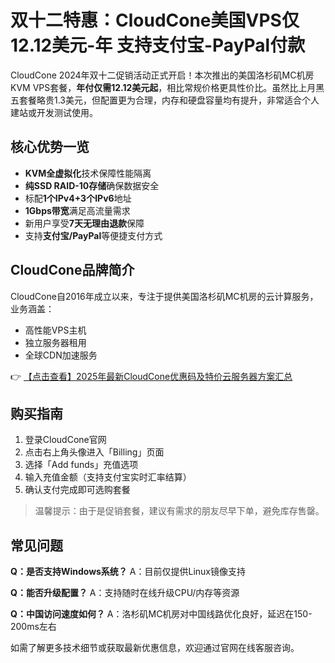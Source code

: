 # 双十二特惠：CloudCone美国VPS仅12.12美元-年 支持支付宝-PayPal付款

CloudCone 2024年双十二促销活动正式开启！本次推出的美国洛杉矶MC机房KVM VPS套餐，**年付仅需12.12美元起**，相比常规价格更具性价比。虽然比上月黑五套餐略贵1.3美元，但配置更为合理，内存和硬盘容量均有提升，非常适合个人建站或开发测试使用。

## 核心优势一览

- **KVM全虚拟化**技术保障性能隔离
- **纯SSD RAID-10存储**确保数据安全
- 标配**1个IPv4+3个IPv6**地址
- **1Gbps带宽**满足高流量需求
- 新用户享受**7天无理由退款**保障
- 支持**支付宝/PayPal**等便捷支付方式

## CloudCone品牌简介

CloudCone自2016年成立以来，专注于提供美国洛杉矶MC机房的云计算服务，业务涵盖：

- 高性能VPS主机
- 独立服务器租用
- 全球CDN加速服务

👉 [【点击查看】2025年最新CloudCone优惠码及特价云服务器方案汇总](https://bit.ly/Cloudcone)

## 购买指南

1. 登录CloudCone官网
2. 点击右上角头像进入「Billing」页面
3. 选择「Add funds」充值选项
4. 输入充值金额（支持支付宝实时汇率结算）
5. 确认支付完成即可选购套餐

> 温馨提示：由于是促销套餐，建议有需求的朋友尽早下单，避免库存售罄。

## 常见问题

**Q：是否支持Windows系统？**
A：目前仅提供Linux镜像支持

**Q：能否升级配置？**
A：支持随时在线升级CPU/内存等资源

**Q：中国访问速度如何？**
A：洛杉矶MC机房对中国线路优化良好，延迟在150-200ms左右

如需了解更多技术细节或获取最新优惠信息，欢迎通过官网在线客服咨询。